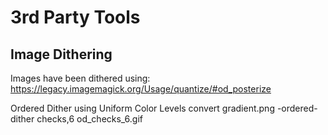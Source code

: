 # 3rd Party Tools

## Image Dithering
Images have been dithered using:  
https://legacy.imagemagick.org/Usage/quantize/#od_posterize

Ordered Dither using Uniform Color Levels
 convert gradient.png   -ordered-dither checks,6     od_checks_6.gif